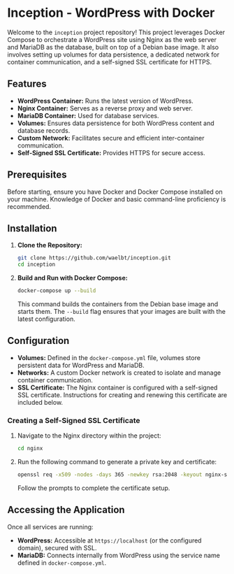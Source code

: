 # Inception - WordPress with Docker

Welcome to the `inception` project repository! This project leverages Docker Compose to orchestrate a WordPress site using Nginx as the web server and MariaDB as the database, built on top of a Debian base image. It also involves setting up volumes for data persistence, a dedicated network for container communication, and a self-signed SSL certificate for HTTPS.

## Features

- **WordPress Container:** Runs the latest version of WordPress.
- **Nginx Container:** Serves as a reverse proxy and web server.
- **MariaDB Container:** Used for database services.
- **Volumes:** Ensures data persistence for both WordPress content and database records.
- **Custom Network:** Facilitates secure and efficient inter-container communication.
- **Self-Signed SSL Certificate:** Provides HTTPS for secure access.

## Prerequisites

Before starting, ensure you have Docker and Docker Compose installed on your machine. Knowledge of Docker and basic command-line proficiency is recommended.

## Installation

1. **Clone the Repository:**
   ```bash
   git clone https://github.com/waelbt/inception.git
   cd inception
   ```

2. **Build and Run with Docker Compose:**
   ```bash
   docker-compose up --build
   ```
   This command builds the containers from the Debian base image and starts them. The `--build` flag ensures that your images are built with the latest configuration.

## Configuration

- **Volumes:** Defined in the `docker-compose.yml` file, volumes store persistent data for WordPress and MariaDB.
- **Networks:** A custom Docker network is created to isolate and manage container communication.
- **SSL Certificate:** The Nginx container is configured with a self-signed SSL certificate. Instructions for creating and renewing this certificate are included below.

### Creating a Self-Signed SSL Certificate

1. Navigate to the Nginx directory within the project:
   ```bash
   cd nginx
   ```

2. Run the following command to generate a private key and certificate:
   ```bash
   openssl req -x509 -nodes -days 365 -newkey rsa:2048 -keyout nginx-selfsigned.key -out nginx-selfsigned.crt
   ```
   Follow the prompts to complete the certificate setup.

## Accessing the Application

Once all services are running:
- **WordPress:** Accessible at `https://localhost` (or the configured domain), secured with SSL.
- **MariaDB:** Connects internally from WordPress using the service name defined in `docker-compose.yml`.
